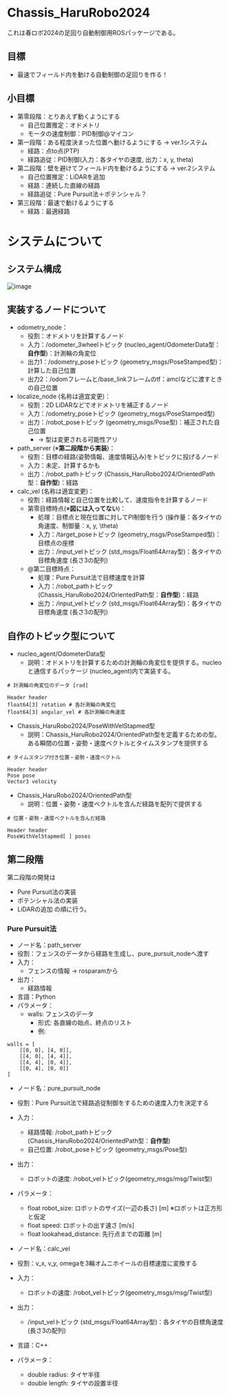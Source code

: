 # Chassis_HaruRobo2024
これは春ロボ2024の足回り自動制御用ROSパッケージである。
## 目標
- 最速でフィールド内を動ける自動制御の足回りを作る！
## 小目標
- 第零段階：とりあえず動くようにする
  - 自己位置推定：オドメトリ
  - モータの速度制御：PID制御@マイコン
- 第一段階：ある程度決まった位置へ動けるようにする -> ver.1システム
  - 経路：点to点(PTP)
  - 経路追従：PID制御(入力：各タイヤの速度, 出力：x, y, theta)
- 第二段階：壁を避けてフィールド内を動けるようにする -> ver.2システム
  - 自己位置推定：LiDARを追加
  - 経路：連続した直線の経路
  - 経路追従：Pure Pursuit法＋ポテンシャル？
- 第三段階：最速で動けるようにする
  - 経路：最適経路

# システムについて
## システム構成
![image](https://github.com/NeyagawaRobocons/chassis_haru_robo2024/assets/143268535/c24b4813-8417-4854-8a19-b02d182cb452)

## 実装するノードについて
- odometry_node：
  - 役割：オドメトリを計算するノード
  - 入力：/odometer_3wheelトピック (nucleo_agent/OdometerData型：**自作型**)：計測輪の角変位
  - 出力1：/odometry_poseトピック (geometry_msgs/PoseStamped型)：計算した自己位置
  - 出力2：/odomフレームと/base_linkフレームのtf：amclなどに渡すときの自己位置
- localize_node (名称は適宜変更)：
  - 役割：2D LiDARなどでオドメトリを補正するノード
  - 入力：/odometry_poseトピック  (geometry_msgs/PoseStamped型)
  - 出力：/robot_poseトピック (geometry_msgs/Pose型)：補正された自己位置
    -  -> 型は変更される可能性アリ
- path_server (※**第二段階から実装**)：
  - 役割：目標の経路(姿勢情報、速度情報込み)をトピックに投げるノード
  - 入力：未定、計算するかも
  - 出力：/robot_pathトピック (Chassis_HaruRobo2024/OrientedPath型：**自作型**)：経路
- calc_vel (名称は適宜変更)：
  - 役割：経路情報と自己位置を比較して、速度指令を計算するノード
  - 第零目標時点(※**図には入ってない**)：
    - 処理：目標点と現在位置に対してPI制御を行う (操作量：各タイヤの角速度、制御量：x, y, \theta)
    - 入力：/target_poseトピック (geometry_msgs/PoseStamped型)：目標点の座標
    - 出力：/input_velトピック (std_msgs/Float64Array型)：各タイヤの目標角速度 (長さ3の配列)
  - @第二目標時点：
    - 処理：Pure Pursuit法で目標速度を計算
    - 入力：/robot_pathトピック (Chassis_HaruRobo2024/OrientedPath型：**自作型**)：経路
    - 出力：/input_velトピック (std_msgs/Float64Array型)：各タイヤの目標角速度 (長さ3の配列)
   
## 自作のトピック型について
- nucleo_agent/OdometerData型
  - 説明：オドメトリを計算するための計測輪の角変位を提供する。nucleoと通信するパッケージ (nucleo_agent)内で実装する。
```
# 計測輪の角変位のデータ [rad]

Header header
float64[3] rotation # 各計測輪の角変位
float64[3] angular_vel # 各計測輪の角速度
```

- Chassis_HaruRobo2024/PoseWithVelStapmed型
  - 説明：Chassis_HaruRobo2024/OrientedPath型を定義するための型。ある瞬間の位置・姿勢・速度ベクトルとタイムスタンプを提供する
```
# タイムスタンプ付き位置・姿勢・速度ベクトル

Header header
Pose pose
Vector3 velocity
```

- Chassis_HaruRobo2024/OrientedPath型
  - 説明：位置・姿勢・速度ベクトルを含んだ経路を配列で提供する
```
# 位置・姿勢・速度ベクトルを含んだ経路

Header header
PoseWithVelStapmed[ ] poses
```

## 第二段階
第二段階の開発は
- Pure Pursuit法の実装
- ポテンシャル法の実装
- LiDARの追加
の順に行う。

### Pure Pursuit法
- ノード名：path_server
- 役割：フェンスのデータから経路を生成し、pure_pursuit_nodeへ渡す
- 入力：
  - フェンスの情報 -> rosparamから
- 出力：
  - 経路情報
- 言語：Python
- パラメータ：
  - walls: フェンスのデータ
    - 形式: 各直線の始点、終点のリスト
    - 例:
```
walls = [
    [[0, 0], [4, 0]],
    [[4, 0], [4, 4]],
    [[4, 4], [0, 4]],
    [[0, 4], [0, 0]]
]
```

- ノード名：pure_pursuit_node
- 役割：Pure Pursuit法で経路追従制御をするための速度入力を決定する
- 入力：
  - 経路情報: /robot_pathトピック (Chassis_HaruRobo2024/OrientedPath型：**自作型**)
  - 自己位置: /robot_poseトピック (geometry_msgs/Pose型)
- 出力：
  - ロボットの速度: /robot_velトピック(geometry_msgs/msg/Twist型)
- パラメータ：
  - float robot_size: ロボットのサイズ(一辺の長さ) [m] ※ロボットは正方形と仮定
  - float speed: ロボットの出す速さ [m/s]
  - float lookahead_distance: 先行点までの距離 [m]

- ノード名：calc_vel
- 役割：v_x, v_y, omegaを3輪オムニホイールの目標速度に変換する
- 入力：
  - ロボットの速度: /robot_velトピック(geometry_msgs/msg/Twist型)
- 出力：
  - /input_velトピック (std_msgs/Float64Array型)：各タイヤの目標角速度 (長さ3の配列)
- 言語：C++
- パラメータ：
  - double radius: タイヤ半径
  - double length: タイヤの設置半径
